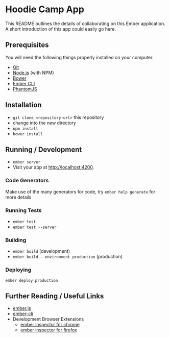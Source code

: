 # Hoodie Camp App

This README outlines the details of collaborating on this Ember application.
A short introduction of this app could easily go here.

## Prerequisites

You will need the following things properly installed on your computer.

- [Git](https://git-scm.com/downloads)
- [Node.js](https://nodejs.org/) (with NPM)
- [Bower](https://bower.io/)
- [Ember CLI](https://ember-cli.com/)
- [PhantomJS](https://phantomjs.org/download.html)

## Installation

- `git clone <repository-url>` this repository
- change into the new directory
- `npm install`
- `bower install`

## Running / Development

- `ember server`
- Visit your app at [http://localhost:4200](http://localhost:4200).

### Code Generators

Make use of the many generators for code, try `ember help generate` for more details

### Running Tests

- `ember test`
- `ember test --server`

### Building

- `ember build` (development)
- `ember build --environment production` (production)

### Deploying

`ember deploy production`

## Further Reading / Useful Links

- [ember.js](http://emberjs.com/)
- [ember-cli](http://ember-cli.com/)
- Development Browser Extensions
  - [ember inspector for chrome](https://chrome.google.com/webstore/detail/ember-inspector/bmdblncegkenkacieihfhpjfppoconhi)
  - [ember inspector for firefox](https://addons.mozilla.org/en-US/firefox/addon/ember-inspector/)
